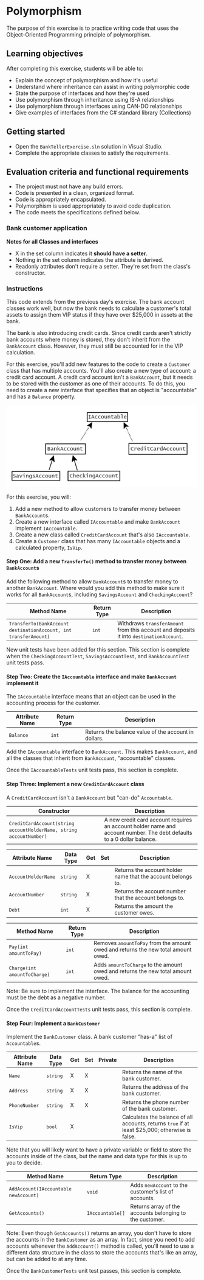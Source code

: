 # Polymorphism

The purpose of this exercise is to practice writing code that uses the Object-Oriented Programming principle of polymorphism.

## Learning objectives

After completing this exercise, students will be able to:

- Explain the concept of polymorphism and how it's useful
- Understand where inheritance can assist in writing polymorphic code
- State the purpose of interfaces and how they're used
- Use polymorphism through inheritance using IS-A relationships
- Use polymorphism through interfaces using CAN-DO relationships
- Give examples of interfaces from the C# standard library (Collections)

## Getting started

- Open the `BankTellerExercise.sln` solution in Visual Studio.
- Complete the appropriate classes to satisfy the requirements.

## Evaluation criteria and functional requirements

- The project must not have any build errors.
- Code is presented in a clean, organized format.
- Code is appropriately encapsulated.
- Polymorphism is used appropriately to avoid code duplication.
- The code meets the specifications defined below.

### Bank customer application

**Notes for all Classes and interfaces**
- X in the set column indicates it **should have a setter**.
- Nothing in the set column indicates the attribute is derived.
- Readonly attributes don't require a setter. They're set from the class's constructor.

### Instructions

This code extends from the previous day's exercise. The bank account classes work well, but now the bank needs to calculate a customer's total assets to assign them VIP status if they have over $25,000 in assets at the bank.

The bank is also introducing credit cards. Since credit cards aren't strictly bank accounts where money is stored, they don't inherit from the `BankAccount` class. However, they must still be accounted for in the VIP calculation.

For this exercise, you'll add new features to the code to create a `Customer` class that has multiple accounts. You'll also create a new type of account: a credit card account. A credit card account isn't a `BankAccount`, but it needs to be stored with the customer as one of their accounts. To do this, you need to create a new interface that specifies that an object is "accountable" and has a `Balance` property.

![Account Class Diagram](./account-class-diagram.png)

For this exercise, you will:

1. Add a new method to allow customers to transfer money between `BankAccount`s.
2. Create a new interface called `IAccountable` and make `BankAccount` implement `IAccountable`.
3. Create a new class called `CreditCardAccount` that's also `IAccountable`.
4. Create a `Customer` class that has many `IAccountable` objects and a calculated property, `IsVip`.

#### Step One: Add a new `TransferTo()` method to transfer money between `BankAccount`s

Add the following method to allow `BankAccount`s to transfer money to another `BankAccount`. Where would you add this method to make sure it works for all `BankAccount`s, including `SavingsAccount` and `CheckingAccount`?

| Method Name                                                      | Return Type | Description                                                                             |
| ---------------------------------------------------------------- | ----------- | --------------------------------------------------------------------------------------- |
| `TransferTo(BankAccount destinationAccount, int transferAmount)` | `int`       | Withdraws `transferAmount` from this account and deposits it into `destinationAccount`. |

New unit tests have been added for this section. This section is complete when the `CheckingAccountTest`, `SavingsAccountTest`, and `BankAccountTest` unit tests pass.

#### Step Two: Create the `IAccountable` interface and make `BankAccount` implement it

The `IAccountable` interface means that an object can be used in the accounting process for the customer.

| Attribute Name | Return Type | Description                                          |
| -------------- | ----------- | ---------------------------------------------------- |
| `Balance`      | `int`       | Returns the balance value of the account in dollars. |

Add the `IAccountable` interface to `BankAccount`. This makes `BankAccount`, and all the classes that inherit from `BankAccount`, "accountable" classes.

Once the `IAccountableTests` unit tests pass, this section is complete.

#### Step Three: Implement a new `CreditCardAccount` class

A `CreditCardAccount` isn't a `BankAccount` but "can-do" `Accountable`.

| Constructor                                                         | Description                                                                                                            |
| ------------------------------------------------------------------- | ---------------------------------------------------------------------------------------------------------------------- |
| `CreditCardAccount(string accountHolderName, string accountNumber)` | A new credit card account requires an account holder name and account number. The debt defaults to a 0 dollar balance. |

| Attribute Name      | Data Type | Get | Set | Description                                                  |
| ------------------- | --------- | --- | --- | ------------------------------------------------------------ |
| `AccountHolderName` | `string`  | X   |     | Returns the account holder name that the account belongs to. |
| `AccountNumber`     | `string`  | X   |     | Returns the account number that the account belongs to.      |
| `Debt`              | `int`     | X   |     | Returns the amount the customer owes.                        |

| Method Name                  | Return Type | Description                                                                       |
| ---------------------------- | ----------- | --------------------------------------------------------------------------------- |
| `Pay(int amountToPay)`       | `int`       | Removes `amountToPay` from the amount owed and returns the new total amount owed. |
| `Charge(int amountToCharge)` | `int`       | Adds `amountToCharge` to the amount owed and returns the new total amount owed.   |

Note: Be sure to implement the interface. The balance for the accounting must be the debt as a negative number.

Once the `CreditCardAccountTests` unit tests pass, this section is complete.

#### Step Four: Implement a `BankCustomer`

Implement the `BankCustomer` class. A bank customer "has-a" list of `Accountable`s.

| Attribute Name | Data Type | Get | Set | Private | Description                                                                                     |
| -------------- | --------- | --- | --- | ------- | ----------------------------------------------------------------------------------------------- |
| `Name`         | `string`  | X   | X   |         | Returns the name of the bank customer.                                                          |
| `Address`      | `string`  | X   | X   |         | Returns the address of the bank customer.                                                       |
| `PhoneNumber`  | `string`  | X   | X   |         | Returns the phone number of the bank customer.                                                  |
| `IsVip`        | `bool`    | X   |     |         | Calculates the balance of all accounts, returns `true` if at least $25,000; otherwise is false. |

Note that you will likely want to have a private variable or field to store the accounts inside of the class, but the name and data type for this is up to you to decide.

| Method Name                          | Return Type      | Description                                              |
| ------------------------------------ | ---------------- | -------------------------------------------------------- |
| `AddAccount(IAccountable newAccount)` | `void`           | Adds `newAccount` to the customer's list of accounts.    |
| `GetAccounts()`                      | `IAccountable[]` | Returns array of the accounts belonging to the customer. |

Note: Even though `GetAccounts()` returns an array, you don't have to store the accounts in the `BankCustomer` as an array. In fact, since you need to add accounts whenever the `AddAccount()` method is called, you'll need to use a different data structure in the class to store the accounts that's like an array, but can be added to at any time.

Once the `BankCustomerTests` unit test passes, this section is complete.
